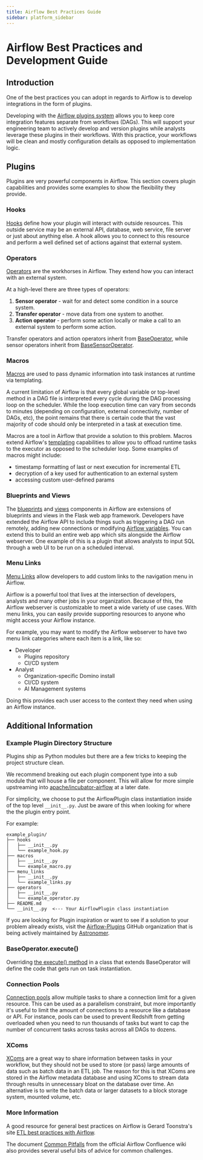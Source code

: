 ```yaml
---
title: Airflow Best Practices Guide
sidebar: platform_sidebar
---
```


# Airflow Best Practices and Development Guide

## Introduction

One of the best practices you can adopt in regards to Airflow is to develop integrations in the form of plugins.

Developing with the [Airflow plugins system][0] allows you to keep core integration features separate from workflows (DAGs). This will support your engineering team to actively develop and version plugins while analysts leverage these plugins in their workflows. With this practice, your workflows will be clean and mostly configuration details as opposed to implementation logic.

## Plugins

Plugins are very powerful components in Airflow. This section covers plugin capabilities and provides some examples to show the flexibility they provide.

### Hooks

[Hooks][3] define how your plugin will interact with outside resources. This outside service may be an external API, database, web service, file server or just about anything else. A hook allows you to connect to this resource and perform a well defined set of actions against that external system.

### Operators

[Operators][4] are the workhorses in Airflow. They extend how you can interact with an external system.

At a high-level there are three types of operators:

1. **Sensor operator** - wait for and detect some condition in a source system.
1. **Transfer operator** - move data from one system to another.
1. **Action operator** - perform some action locally or make a call to an external system to perform some action.

Transfer operators and action operators inherit from [BaseOperator][6], while sensor operators inherit from [BaseSensorOperator][5].

### Macros

[Macros][2] are used to pass dynamic information into task instances at runtime via templating.

A current limitation of Airflow is that every global variable or top-level method in a DAG file is interpreted every cycle during the DAG processing loop on the scheduler. While the loop execution time can vary from seconds to minutes (depending on configuration, external connectivity, number of DAGs, etc), the point remains that there is certain code that the vast majority of code should only be interpreted in a task at execution time.

Macros are a tool in Airflow that provide a solution to this problem. Macros extend Airflow's [templating][13] capabilities to allow you to offload runtime tasks to the executor as opposed to the scheduler loop. Some examples of macros might include:

- timestamp formatting of last or next execution for incremental ETL
- decryption of a key used for authentication to an external system
- accessing custom user-defined params

### Blueprints and Views

The [blueprints][7] and [views][8] components in Airflow are extensions of blueprints and views in the Flask web app framework. Developers have extended the Airflow API to include things such as triggering a DAG run remotely, adding new connections or modifying [Airflow variables][9]. You can extend this to build an entire web app which sits alongside the Airflow webserver. One example of this is a plugin that allows analysts to input SQL through a web UI to be run on a scheduled interval.

### Menu Links

[Menu Links][1] allow developers to add custom links to the navigation menu in Airflow.

Airflow is a powerful tool that lives at the intersection of developers, analysts and many other jobs in your organization. Because of this, the Airflow webserver is customizable to meet a wide variety of use cases. With menu links, you can easily provide supporting resources to anyone who might access your Airflow instance.

For example, you may want to modify the Airflow webserver to have two menu link categories where each item is a link, like so:

- Developer
  - Plugins repository
  - CI/CD system
- Analyst
  - Organization-specific Domino install
  - CI/CD system
  - AI Management systems

Doing this provides each user access to the context they need when using an Airflow instance.

## Additional Information

### Example Plugin Directory Structure

Plugins ship as Python modules but there are a few tricks to keeping the project structure clean.

We recommend breaking out each plugin component type into a sub module that will house a file per component. This will allow for more simple upstreaming into [apache/incubator-airflow][10] at a later date.

For simplicity, we choose to put the AirflowPlugin class instantiation inside of the top level `__init__.py`. Just be aware of this when looking for where the the plugin entry point.

For example:

```
example_plugin/
├── hooks
│   ├── __init__.py
│   └── example_hook.py
├── macros
│   ├── __init__.py
│   └── example_macro.py
├── menu_links
│   ├── __init__.py
│   └── example_links.py
├── operators
│   ├── __init__.py
│   └── example_operator.py
├── README.md
└── __init__.py  <--- Your AirflowPlugin class instantiation
```

If you are looking for Plugin inspiration or want to see if a solution to your problem already exists, visit the [Airflow-Plugins][11] GitHub organization that is being actively maintained by [Astronomer][12].

### BaseOperator.execute()

Overriding [the execute() method][14] in a class that extends BaseOperator will define the code that gets run on task instantiation.

### Connection Pools

[Connection pools][16] allow multiple tasks to share a connection limit for a given resource.  This can be used as a parallelism constraint, but more importantly it's useful to limit the amount of connections to a resource like a database or API.  For instance, pools can be used to prevent Redshift from getting overloaded when you need to run thousands of tasks but want to cap the number of concurrent tasks across tasks across all DAGs to dozens.

### XComs

[XComs][15] are a great way to share information between tasks in your workflow, but they should not be used to store (or pass) large amounts of data such as batch data in an ETL job. The reason for this is that XComs are stored in the Airflow metadata database and using XComs to stream data through results in unnecessary bloat on the database over time. An alternative is to write the batch data or larger datasets to a block storage system, mounted volume, etc.

### More Information

A good resource for general best practices on Airflow is Gerard Toonstra's site [ETL best practices with Airflow][17].

The document [Common Pitfalls][18] from the official Airflow Confluence wiki also provides several useful bits of advice for common challenges.

[0]: https://airflow.apache.org/plugins.html "Airflow Plugins System"
[1]: https://github.com/flask-admin/flask-admin/blob/06aebf078574cbbe70b2691fc8a41f234f321962/flask_admin/menu.py#L129 "MenuLinks"
[2]: https://airflow.apache.org/code.html#macros "Airflow Macros"
[3]: https://airflow.apache.org/code.html?highlight=operators#hooks "Airflow Hooks"
[4]: https://airflow.apache.org/code.html?highlight=operators "Airflow Operators"
[5]: https://pythonhosted.org/airflow/code.html#basesensoroperator "Base Sensor Operator"
[6]: https://pythonhosted.org/airflow/code.html#baseoperator "Base Operator"
[7]: http://flask.pocoo.org/docs/0.12/blueprints/ "Flask Blueprints"
[8]: http://flask.pocoo.org/docs/0.12/views/ "Flask Views"
[9]: https://pythonhosted.org/airflow/concepts.html#variables "Airflow Variables"
[10]: https://github.com/apache/incubator-airflow "Apache incubator-airflow"
[11]: https://github.com/airflow-plugins "Airflow Plugin Github Org"
[12]: https://github.com/astronomerio "Astronomer Github"
[13]: https://airflow.apache.org/tutorial.html#templating-with-jinja "Airflow Templating System"
[14]: https://github.com/apache/incubator-airflow/blob/e76cda0ff5c9dfdbec7a9d199884d359cdf6dbbb/airflow/models.py#L2463 "Execute Entry Point"
[15]: https://airflow.incubator.apache.org/concepts.html#xcoms "XComs"
[16]: https://airflow.apache.org/concepts.html#pools "Connection pools"
[17]: https://gtoonstra.github.io/etl-with-airflow/ "ETL best practices with Airflow"
[18]: https://cwiki.apache.org/confluence/display/AIRFLOW/Common+Pitfalls "Common Pitfalls"